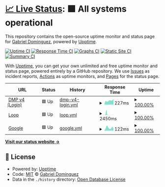 # [📈 Live Status](https://GabrielDom.github.io/status): <!--live status--> **🟩 All systems operational**

This repository contains the open-source uptime monitor and status page for [Gabriel Dominguez](https://GabrielDom.github.io/status), powered by [Upptime](https://github.com/upptime/upptime).

[![Uptime CI](https://github.com/GabrielDom/status/workflows/Uptime%20CI/badge.svg)](https://github.com/GabrielDom/status/actions?query=workflow%3A%22Uptime+CI%22)
[![Response Time CI](https://github.com/GabrielDom/status/workflows/Response%20Time%20CI/badge.svg)](https://github.com/GabrielDom/status/actions?query=workflow%3A%22Response+Time+CI%22)
[![Graphs CI](https://github.com/GabrielDom/status/workflows/Graphs%20CI/badge.svg)](https://github.com/GabrielDom/status/actions?query=workflow%3A%22Graphs+CI%22)
[![Static Site CI](https://github.com/GabrielDom/status/workflows/Static%20Site%20CI/badge.svg)](https://github.com/GabrielDom/status/actions?query=workflow%3A%22Static+Site+CI%22)
[![Summary CI](https://github.com/GabrielDom/status/workflows/Summary%20CI/badge.svg)](https://github.com/GabrielDom/status/actions?query=workflow%3A%22Summary+CI%22)

With [Upptime](https://upptime.js.org), you can get your own unlimited and free uptime monitor and status page, powered entirely by a GitHub repository. We use [Issues](https://github.com/GabrielDom/status/issues) as incident reports, [Actions](https://github.com/GabrielDom/status/actions) as uptime monitors, and [Pages](https://GabrielDom.github.io/status) for the status page.

<!--start: status pages-->
<!-- This summary is generated by Upptime (https://github.com/upptime/upptime) -->
<!-- Do not edit this manually, your changes will be overwritten -->
<!-- prettier-ignore -->
| URL | Status | History | Response Time | Uptime |
| --- | ------ | ------- | ------------- | ------ |
| <img alt="" src="https://icons.duckduckgo.com/ip3/dmp.retargetly.com.ico" height="13"> [DMP v4 (Login)](https://dmp.retargetly.com/auth/login) | 🟩 Up | [dmp-v4-login.yml](https://github.com/GabrielDom/status/commits/HEAD/history/dmp-v4-login.yml) | <details><summary><img alt="Response time graph" src="./graphs/dmp-v4-login/response-time-week.png" height="20"> 227ms</summary><br><a href="https://GabrielDom.github.io/status/history/dmp-v4-login"><img alt="Response time 263" src="https://img.shields.io/endpoint?url=https%3A%2F%2Fraw.githubusercontent.com%2FGabrielDom%2Fstatus%2FHEAD%2Fapi%2Fdmp-v4-login%2Fresponse-time.json"></a><br><a href="https://GabrielDom.github.io/status/history/dmp-v4-login"><img alt="24-hour response time 208" src="https://img.shields.io/endpoint?url=https%3A%2F%2Fraw.githubusercontent.com%2FGabrielDom%2Fstatus%2FHEAD%2Fapi%2Fdmp-v4-login%2Fresponse-time-day.json"></a><br><a href="https://GabrielDom.github.io/status/history/dmp-v4-login"><img alt="7-day response time 227" src="https://img.shields.io/endpoint?url=https%3A%2F%2Fraw.githubusercontent.com%2FGabrielDom%2Fstatus%2FHEAD%2Fapi%2Fdmp-v4-login%2Fresponse-time-week.json"></a><br><a href="https://GabrielDom.github.io/status/history/dmp-v4-login"><img alt="30-day response time 253" src="https://img.shields.io/endpoint?url=https%3A%2F%2Fraw.githubusercontent.com%2FGabrielDom%2Fstatus%2FHEAD%2Fapi%2Fdmp-v4-login%2Fresponse-time-month.json"></a><br><a href="https://GabrielDom.github.io/status/history/dmp-v4-login"><img alt="1-year response time 278" src="https://img.shields.io/endpoint?url=https%3A%2F%2Fraw.githubusercontent.com%2FGabrielDom%2Fstatus%2FHEAD%2Fapi%2Fdmp-v4-login%2Fresponse-time-year.json"></a></details> | <details><summary><a href="https://GabrielDom.github.io/status/history/dmp-v4-login">100.00%</a></summary><a href="https://GabrielDom.github.io/status/history/dmp-v4-login"><img alt="All-time uptime 99.99%" src="https://img.shields.io/endpoint?url=https%3A%2F%2Fraw.githubusercontent.com%2FGabrielDom%2Fstatus%2FHEAD%2Fapi%2Fdmp-v4-login%2Fuptime.json"></a><br><a href="https://GabrielDom.github.io/status/history/dmp-v4-login"><img alt="24-hour uptime 100.00%" src="https://img.shields.io/endpoint?url=https%3A%2F%2Fraw.githubusercontent.com%2FGabrielDom%2Fstatus%2FHEAD%2Fapi%2Fdmp-v4-login%2Fuptime-day.json"></a><br><a href="https://GabrielDom.github.io/status/history/dmp-v4-login"><img alt="7-day uptime 100.00%" src="https://img.shields.io/endpoint?url=https%3A%2F%2Fraw.githubusercontent.com%2FGabrielDom%2Fstatus%2FHEAD%2Fapi%2Fdmp-v4-login%2Fuptime-week.json"></a><br><a href="https://GabrielDom.github.io/status/history/dmp-v4-login"><img alt="30-day uptime 99.92%" src="https://img.shields.io/endpoint?url=https%3A%2F%2Fraw.githubusercontent.com%2FGabrielDom%2Fstatus%2FHEAD%2Fapi%2Fdmp-v4-login%2Fuptime-month.json"></a><br><a href="https://GabrielDom.github.io/status/history/dmp-v4-login"><img alt="1-year uptime 99.99%" src="https://img.shields.io/endpoint?url=https%3A%2F%2Fraw.githubusercontent.com%2FGabrielDom%2Fstatus%2FHEAD%2Fapi%2Fdmp-v4-login%2Fuptime-year.json"></a></details>
| <img alt="" src="https://icons.duckduckgo.com/ip3/loop.retargetly.com.ico" height="13"> [Loop](https://loop.retargetly.com/) | 🟩 Up | [loop.yml](https://github.com/GabrielDom/status/commits/HEAD/history/loop.yml) | <details><summary><img alt="Response time graph" src="./graphs/loop/response-time-week.png" height="20"> 2450ms</summary><br><a href="https://GabrielDom.github.io/status/history/loop"><img alt="Response time 258" src="https://img.shields.io/endpoint?url=https%3A%2F%2Fraw.githubusercontent.com%2FGabrielDom%2Fstatus%2FHEAD%2Fapi%2Floop%2Fresponse-time.json"></a><br><a href="https://GabrielDom.github.io/status/history/loop"><img alt="24-hour response time 245" src="https://img.shields.io/endpoint?url=https%3A%2F%2Fraw.githubusercontent.com%2FGabrielDom%2Fstatus%2FHEAD%2Fapi%2Floop%2Fresponse-time-day.json"></a><br><a href="https://GabrielDom.github.io/status/history/loop"><img alt="7-day response time 2450" src="https://img.shields.io/endpoint?url=https%3A%2F%2Fraw.githubusercontent.com%2FGabrielDom%2Fstatus%2FHEAD%2Fapi%2Floop%2Fresponse-time-week.json"></a><br><a href="https://GabrielDom.github.io/status/history/loop"><img alt="30-day response time 824" src="https://img.shields.io/endpoint?url=https%3A%2F%2Fraw.githubusercontent.com%2FGabrielDom%2Fstatus%2FHEAD%2Fapi%2Floop%2Fresponse-time-month.json"></a><br><a href="https://GabrielDom.github.io/status/history/loop"><img alt="1-year response time 288" src="https://img.shields.io/endpoint?url=https%3A%2F%2Fraw.githubusercontent.com%2FGabrielDom%2Fstatus%2FHEAD%2Fapi%2Floop%2Fresponse-time-year.json"></a></details> | <details><summary><a href="https://GabrielDom.github.io/status/history/loop">100.00%</a></summary><a href="https://GabrielDom.github.io/status/history/loop"><img alt="All-time uptime 100.00%" src="https://img.shields.io/endpoint?url=https%3A%2F%2Fraw.githubusercontent.com%2FGabrielDom%2Fstatus%2FHEAD%2Fapi%2Floop%2Fuptime.json"></a><br><a href="https://GabrielDom.github.io/status/history/loop"><img alt="24-hour uptime 100.00%" src="https://img.shields.io/endpoint?url=https%3A%2F%2Fraw.githubusercontent.com%2FGabrielDom%2Fstatus%2FHEAD%2Fapi%2Floop%2Fuptime-day.json"></a><br><a href="https://GabrielDom.github.io/status/history/loop"><img alt="7-day uptime 100.00%" src="https://img.shields.io/endpoint?url=https%3A%2F%2Fraw.githubusercontent.com%2FGabrielDom%2Fstatus%2FHEAD%2Fapi%2Floop%2Fuptime-week.json"></a><br><a href="https://GabrielDom.github.io/status/history/loop"><img alt="30-day uptime 100.00%" src="https://img.shields.io/endpoint?url=https%3A%2F%2Fraw.githubusercontent.com%2FGabrielDom%2Fstatus%2FHEAD%2Fapi%2Floop%2Fuptime-month.json"></a><br><a href="https://GabrielDom.github.io/status/history/loop"><img alt="1-year uptime 100.00%" src="https://img.shields.io/endpoint?url=https%3A%2F%2Fraw.githubusercontent.com%2FGabrielDom%2Fstatus%2FHEAD%2Fapi%2Floop%2Fuptime-year.json"></a></details>
| <img alt="" src="https://icons.duckduckgo.com/ip3/www.google.com.ico" height="13"> [Google](https://www.google.com) | 🟩 Up | [google.yml](https://github.com/GabrielDom/status/commits/HEAD/history/google.yml) | <details><summary><img alt="Response time graph" src="./graphs/google/response-time-week.png" height="20"> 122ms</summary><br><a href="https://GabrielDom.github.io/status/history/google"><img alt="Response time 103" src="https://img.shields.io/endpoint?url=https%3A%2F%2Fraw.githubusercontent.com%2FGabrielDom%2Fstatus%2FHEAD%2Fapi%2Fgoogle%2Fresponse-time.json"></a><br><a href="https://GabrielDom.github.io/status/history/google"><img alt="24-hour response time 130" src="https://img.shields.io/endpoint?url=https%3A%2F%2Fraw.githubusercontent.com%2FGabrielDom%2Fstatus%2FHEAD%2Fapi%2Fgoogle%2Fresponse-time-day.json"></a><br><a href="https://GabrielDom.github.io/status/history/google"><img alt="7-day response time 122" src="https://img.shields.io/endpoint?url=https%3A%2F%2Fraw.githubusercontent.com%2FGabrielDom%2Fstatus%2FHEAD%2Fapi%2Fgoogle%2Fresponse-time-week.json"></a><br><a href="https://GabrielDom.github.io/status/history/google"><img alt="30-day response time 100" src="https://img.shields.io/endpoint?url=https%3A%2F%2Fraw.githubusercontent.com%2FGabrielDom%2Fstatus%2FHEAD%2Fapi%2Fgoogle%2Fresponse-time-month.json"></a><br><a href="https://GabrielDom.github.io/status/history/google"><img alt="1-year response time 102" src="https://img.shields.io/endpoint?url=https%3A%2F%2Fraw.githubusercontent.com%2FGabrielDom%2Fstatus%2FHEAD%2Fapi%2Fgoogle%2Fresponse-time-year.json"></a></details> | <details><summary><a href="https://GabrielDom.github.io/status/history/google">100.00%</a></summary><a href="https://GabrielDom.github.io/status/history/google"><img alt="All-time uptime 100.00%" src="https://img.shields.io/endpoint?url=https%3A%2F%2Fraw.githubusercontent.com%2FGabrielDom%2Fstatus%2FHEAD%2Fapi%2Fgoogle%2Fuptime.json"></a><br><a href="https://GabrielDom.github.io/status/history/google"><img alt="24-hour uptime 100.00%" src="https://img.shields.io/endpoint?url=https%3A%2F%2Fraw.githubusercontent.com%2FGabrielDom%2Fstatus%2FHEAD%2Fapi%2Fgoogle%2Fuptime-day.json"></a><br><a href="https://GabrielDom.github.io/status/history/google"><img alt="7-day uptime 100.00%" src="https://img.shields.io/endpoint?url=https%3A%2F%2Fraw.githubusercontent.com%2FGabrielDom%2Fstatus%2FHEAD%2Fapi%2Fgoogle%2Fuptime-week.json"></a><br><a href="https://GabrielDom.github.io/status/history/google"><img alt="30-day uptime 100.00%" src="https://img.shields.io/endpoint?url=https%3A%2F%2Fraw.githubusercontent.com%2FGabrielDom%2Fstatus%2FHEAD%2Fapi%2Fgoogle%2Fuptime-month.json"></a><br><a href="https://GabrielDom.github.io/status/history/google"><img alt="1-year uptime 99.99%" src="https://img.shields.io/endpoint?url=https%3A%2F%2Fraw.githubusercontent.com%2FGabrielDom%2Fstatus%2FHEAD%2Fapi%2Fgoogle%2Fuptime-year.json"></a></details>

<!--end: status pages-->

[**Visit our status website →**](https://GabrielDom.github.io/status)

## 📄 License

- Powered by: [Upptime](https://github.com/upptime/upptime)
- Code: [MIT](./LICENSE) © [Gabriel Dominguez](https://GabrielDom.github.io/status)
- Data in the `./history` directory: [Open Database License](https://opendatacommons.org/licenses/odbl/1-0/)
